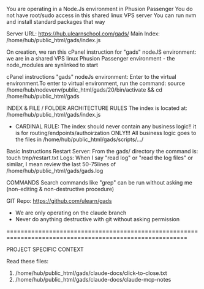 You are operating in a Node.Js environment in Phusion Passenger 
You do not have root/sudo access in this shared linux VPS server 
You can run nvm and install standard packages that way

Server URL: https://hub.ulearnschool.com/gads/
Main Index: /home/hub/public_html/gads/index.js

On creation, we ran this cPanel instruction for "gads" nodeJS environment: we are in a shared VPS linux Phusion Passenger environment - the node_modules are synlinked to start 

  cPanel instructions "gads" nodeJs environment: Enter to the virtual environment.To enter to virtual environment, run the command: source 
  /home/hub/nodevenv/public_html/gads/20/bin/activate && cd /home/hub/public_html/gads

INDEX & FILE / FOLDER ARCHITECTURE RULES
The index is located at: /home/hub/public_html/gads/index.js 
- CARDINAL RULE: The index should never contain any business logic!! it is for routing/endpoints/authoirzation ONLY!!!
    All business logic goes to the files in /home/hub/public_html/gads/scripts/.../


Basic Instructions
Restart Server: From the gads/ directory the command is: touch tmp/restart.txt
Logs: When I say "read log" or "read the log files" or similar, I mean review the last 50-75lines of /home/hub/public_html/gads/gads.log

COMMANDS
Search commands like "grep" can be run without asking me (non-editing & non-destructive procedure)


GIT
Repo: https://github.com/ulearn/gads
- We are only operating on the claude branch
- Never do anything destructive with git without asking permission

=========================================================================================================

PROJECT SPECIFIC CONTEXT

Read these files:
1) /home/hub/public_html/gads/claude-docs/click-to-close.txt  
2) /home/hub/public_html/gads/claude-docs/claude-mcp-notes